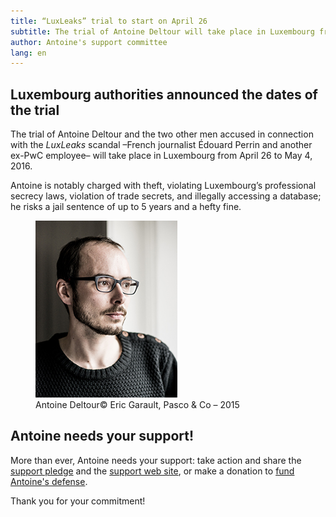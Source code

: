 ```yaml
---
title: “LuxLeaks” trial to start on April 26
subtitle: The trial of Antoine Deltour will take place in Luxembourg from April 26 to May4, 2016.
author: Antoine's support committee
lang: en
---
```


## Luxembourg authorities announced the dates of the trial

The trial of Antoine Deltour and the two other men accused in connection with the <i>LuxLeaks</i> scandal –French journalist Édouard Perrin and another ex-PwC employee– will take place in Luxembourg from April 26 to May 4, 2016.

Antoine is notably charged with theft, violating Luxembourg’s professional secrecy laws, violation of trade secrets, and illegally accessing a database; he risks a jail sentence of up to 5 years and a hefty fine.

<figure>
  <img src="/images/antoine-deltour_garault-pasco.jpg" alt="Antoine Deltour"/>
  <figcaption><span class="figure__title">Antoine Deltour</span><span class="figure__copyright">&copy; Eric Garault, Pasco &amp; Co – 2015</span></figcaption>
</figure>

## Antoine needs your support!

More than ever, Antoine needs your support: take action and share the [support pledge](https://www.change.org/p/support-antoine-deltour-luxleaks) and the [support web site](https://support-antoine.org), or make a donation to [fund Antoine's defense](https://www.helloasso.com/widgets/izi_don.aspx?beneficiaire=comite-de-soutien-a-antoine-deltour&lang=en).

Thank you for your commitment!

